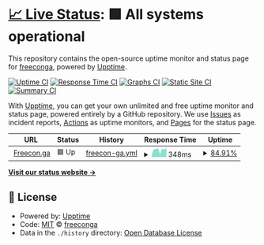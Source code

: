 # [📈 Live Status](https://freeconga.github.io/upptime): <!--live status--> **🟩 All systems operational**

This repository contains the open-source uptime monitor and status page for [freeconga](https://freecon.ga), powered by [Upptime](https://github.com/upptime/upptime).

[![Uptime CI](https://github.com/freeconga/upptime/workflows/Uptime%20CI/badge.svg)](https://github.com/freeconga/upptime/actions?query=workflow%3A%22Uptime+CI%22)
[![Response Time CI](https://github.com/freeconga/upptime/workflows/Response%20Time%20CI/badge.svg)](https://github.com/freeconga/upptime/actions?query=workflow%3A%22Response+Time+CI%22)
[![Graphs CI](https://github.com/freeconga/upptime/workflows/Graphs%20CI/badge.svg)](https://github.com/freeconga/upptime/actions?query=workflow%3A%22Graphs+CI%22)
[![Static Site CI](https://github.com/freeconga/upptime/workflows/Static%20Site%20CI/badge.svg)](https://github.com/freeconga/upptime/actions?query=workflow%3A%22Static+Site+CI%22)
[![Summary CI](https://github.com/freeconga/upptime/workflows/Summary%20CI/badge.svg)](https://github.com/freeconga/upptime/actions?query=workflow%3A%22Summary+CI%22)

With [Upptime](https://upptime.js.org), you can get your own unlimited and free uptime monitor and status page, powered entirely by a GitHub repository. We use [Issues](https://github.com/freeconga/upptime/issues) as incident reports, [Actions](https://github.com/freeconga/upptime/actions) as uptime monitors, and [Pages](https://freeconga.github.io/upptime) for the status page.

<!--start: status pages-->
<!-- This summary is generated by Upptime (https://github.com/upptime/upptime) -->
<!-- Do not edit this manually, your changes will be overwritten -->
<!-- prettier-ignore -->
| URL | Status | History | Response Time | Uptime |
| --- | ------ | ------- | ------------- | ------ |
| <img alt="" src="https://favicons.githubusercontent.com/freecon.ga" height="13"> [Freecon.ga](https://freecon.ga) | 🟩 Up | [freecon-ga.yml](https://github.com/freeconga/upptime/commits/HEAD/history/freecon-ga.yml) | <details><summary><img alt="Response time graph" src="./graphs/freecon-ga/response-time-week.png" height="20"> 348ms</summary><br><a href="https://upptime.freecon.ga/history/freecon-ga"><img alt="Response time 842" src="https://img.shields.io/endpoint?url=https%3A%2F%2Fraw.githubusercontent.com%2Ffreeconga%2Fupptime%2FHEAD%2Fapi%2Ffreecon-ga%2Fresponse-time.json"></a><br><a href="https://upptime.freecon.ga/history/freecon-ga"><img alt="24-hour response time 632" src="https://img.shields.io/endpoint?url=https%3A%2F%2Fraw.githubusercontent.com%2Ffreeconga%2Fupptime%2FHEAD%2Fapi%2Ffreecon-ga%2Fresponse-time-day.json"></a><br><a href="https://upptime.freecon.ga/history/freecon-ga"><img alt="7-day response time 348" src="https://img.shields.io/endpoint?url=https%3A%2F%2Fraw.githubusercontent.com%2Ffreeconga%2Fupptime%2FHEAD%2Fapi%2Ffreecon-ga%2Fresponse-time-week.json"></a><br><a href="https://upptime.freecon.ga/history/freecon-ga"><img alt="30-day response time 1070" src="https://img.shields.io/endpoint?url=https%3A%2F%2Fraw.githubusercontent.com%2Ffreeconga%2Fupptime%2FHEAD%2Fapi%2Ffreecon-ga%2Fresponse-time-month.json"></a><br><a href="https://upptime.freecon.ga/history/freecon-ga"><img alt="1-year response time 842" src="https://img.shields.io/endpoint?url=https%3A%2F%2Fraw.githubusercontent.com%2Ffreeconga%2Fupptime%2FHEAD%2Fapi%2Ffreecon-ga%2Fresponse-time-year.json"></a></details> | <details><summary><a href="https://upptime.freecon.ga/history/freecon-ga">84.91%</a></summary><a href="https://upptime.freecon.ga/history/freecon-ga"><img alt="All-time uptime 97.16%" src="https://img.shields.io/endpoint?url=https%3A%2F%2Fraw.githubusercontent.com%2Ffreeconga%2Fupptime%2FHEAD%2Fapi%2Ffreecon-ga%2Fuptime.json"></a><br><a href="https://upptime.freecon.ga/history/freecon-ga"><img alt="24-hour uptime 100.00%" src="https://img.shields.io/endpoint?url=https%3A%2F%2Fraw.githubusercontent.com%2Ffreeconga%2Fupptime%2FHEAD%2Fapi%2Ffreecon-ga%2Fuptime-day.json"></a><br><a href="https://upptime.freecon.ga/history/freecon-ga"><img alt="7-day uptime 84.91%" src="https://img.shields.io/endpoint?url=https%3A%2F%2Fraw.githubusercontent.com%2Ffreeconga%2Fupptime%2FHEAD%2Fapi%2Ffreecon-ga%2Fuptime-week.json"></a><br><a href="https://upptime.freecon.ga/history/freecon-ga"><img alt="30-day uptime 96.53%" src="https://img.shields.io/endpoint?url=https%3A%2F%2Fraw.githubusercontent.com%2Ffreeconga%2Fupptime%2FHEAD%2Fapi%2Ffreecon-ga%2Fuptime-month.json"></a><br><a href="https://upptime.freecon.ga/history/freecon-ga"><img alt="1-year uptime 97.16%" src="https://img.shields.io/endpoint?url=https%3A%2F%2Fraw.githubusercontent.com%2Ffreeconga%2Fupptime%2FHEAD%2Fapi%2Ffreecon-ga%2Fuptime-year.json"></a></details>

<!--end: status pages-->

[**Visit our status website →**](https://freeconga.github.io/upptime)

## 📄 License

- Powered by: [Upptime](https://github.com/upptime/upptime)
- Code: [MIT](./LICENSE) © [freeconga](https://freecon.ga)
- Data in the `./history` directory: [Open Database License](https://opendatacommons.org/licenses/odbl/1-0/)
